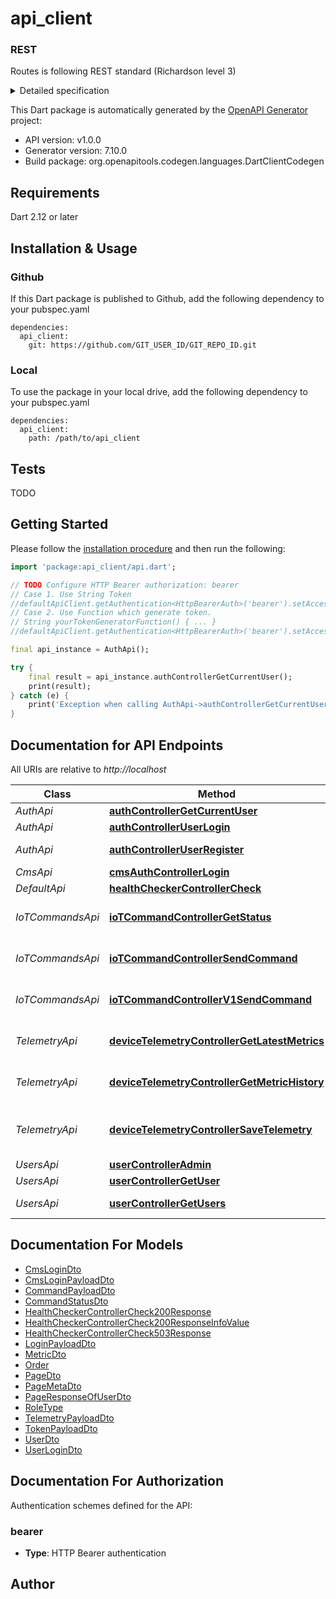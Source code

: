# api_client
### REST

Routes is following REST standard (Richardson level 3)

<details><summary>Detailed specification</summary>
<p>

**List:**
  - `GET /<resources>/`
    - Get the list of **<resources>** as admin
  - `GET /user/<user_id>/<resources>/`
    - Get the list of **<resources>** for a given **<user_id>**
    - Output a **403** if logged user is not **<user_id>**

**Detail:**
  - `GET /<resources>/<resource_id>`
    - Get the detail for **<resources>** of id **<resource_id>**
    - Output a **404** if not found
  - `GET /user/<user_id>/<resources>/<resource_id>`
    - Get the list of **<resources>** for a given **user_id**
    - Output a **404** if not found
    - Output a **403** if:
      - Logged user is not **<user_id>**
      - The **<user_id>** have no access to **<resource_id>**

**Creation / Edition / Replacement / Suppression:**
  - `<METHOD>` is:
    - **POST** for creation
    - **PATCH** for update (one or more fields)
    - **PUT** for replacement (all fields, not used)
    - **DELETE** for suppression (all fields, not used)
  - `<METHOD> /<resources>/<resource_id>`
    - Create **<resources>** with id **<resource_id>** as admin
    - Output a **400** if **<resource_id>** conflicts with existing **<resources>**
  - `<METHOD> /user/<user_id>/<resources>/<resource_id>`
    - Create **<resources>** with id **<resource_id>** as a given **user_id**
    - Output a **409** if **<resource_id>** conflicts with existing **<resources>**
    - Output a **403** if:
      - Logged user is not **<user_id>**
      - The **<user_id>** have no access to **<resource_id>**
</p>
</details>

This Dart package is automatically generated by the [OpenAPI Generator](https://openapi-generator.tech) project:

- API version: v1.0.0
- Generator version: 7.10.0
- Build package: org.openapitools.codegen.languages.DartClientCodegen

## Requirements

Dart 2.12 or later

## Installation & Usage

### Github
If this Dart package is published to Github, add the following dependency to your pubspec.yaml
```
dependencies:
  api_client:
    git: https://github.com/GIT_USER_ID/GIT_REPO_ID.git
```

### Local
To use the package in your local drive, add the following dependency to your pubspec.yaml
```
dependencies:
  api_client:
    path: /path/to/api_client
```

## Tests

TODO

## Getting Started

Please follow the [installation procedure](#installation--usage) and then run the following:

```dart
import 'package:api_client/api.dart';

// TODO Configure HTTP Bearer authorization: bearer
// Case 1. Use String Token
//defaultApiClient.getAuthentication<HttpBearerAuth>('bearer').setAccessToken('YOUR_ACCESS_TOKEN');
// Case 2. Use Function which generate token.
// String yourTokenGeneratorFunction() { ... }
//defaultApiClient.getAuthentication<HttpBearerAuth>('bearer').setAccessToken(yourTokenGeneratorFunction);

final api_instance = AuthApi();

try {
    final result = api_instance.authControllerGetCurrentUser();
    print(result);
} catch (e) {
    print('Exception when calling AuthApi->authControllerGetCurrentUser: $e\n');
}

```

## Documentation for API Endpoints

All URIs are relative to *http://localhost*

Class | Method | HTTP request | Description
------------ | ------------- | ------------- | -------------
*AuthApi* | [**authControllerGetCurrentUser**](doc//AuthApi.md#authcontrollergetcurrentuser) | **GET** /v1/auth/me | 
*AuthApi* | [**authControllerUserLogin**](doc//AuthApi.md#authcontrolleruserlogin) | **POST** /auth/login | 
*AuthApi* | [**authControllerUserRegister**](doc//AuthApi.md#authcontrolleruserregister) | **POST** /auth/register | Register new user
*CmsApi* | [**cmsAuthControllerLogin**](doc//CmsApi.md#cmsauthcontrollerlogin) | **POST** /cms-auth/login | 
*DefaultApi* | [**healthCheckerControllerCheck**](doc//DefaultApi.md#healthcheckercontrollercheck) | **GET** /health | 
*IoTCommandsApi* | [**ioTCommandControllerGetStatus**](doc//IoTCommandsApi.md#iotcommandcontrollergetstatus) | **GET** /iot/commands/{commandId}/status | Get status of command
*IoTCommandsApi* | [**ioTCommandControllerSendCommand**](doc//IoTCommandsApi.md#iotcommandcontrollersendcommand) | **POST** /iot/commands/{deviceId} | Send command to device
*IoTCommandsApi* | [**ioTCommandControllerV1SendCommand**](doc//IoTCommandsApi.md#iotcommandcontrollerv1sendcommand) | **POST** /v1/iot/commands/{deviceId} | Send command to device
*TelemetryApi* | [**deviceTelemetryControllerGetLatestMetrics**](doc//TelemetryApi.md#devicetelemetrycontrollergetlatestmetrics) | **GET** /telemetry/{deviceId}/latest | Get latest metrics for device
*TelemetryApi* | [**deviceTelemetryControllerGetMetricHistory**](doc//TelemetryApi.md#devicetelemetrycontrollergetmetrichistory) | **GET** /telemetry/{deviceId}/history/{metricName} | Get metric history for device
*TelemetryApi* | [**deviceTelemetryControllerSaveTelemetry**](doc//TelemetryApi.md#devicetelemetrycontrollersavetelemetry) | **POST** /telemetry | Save device telemetry data
*UsersApi* | [**userControllerAdmin**](doc//UsersApi.md#usercontrolleradmin) | **GET** /users/admin | 
*UsersApi* | [**userControllerGetUser**](doc//UsersApi.md#usercontrollergetuser) | **GET** /users/{id} | 
*UsersApi* | [**userControllerGetUsers**](doc//UsersApi.md#usercontrollergetusers) | **GET** /users | Get users list


## Documentation For Models

 - [CmsLoginDto](doc//CmsLoginDto.md)
 - [CmsLoginPayloadDto](doc//CmsLoginPayloadDto.md)
 - [CommandPayloadDto](doc//CommandPayloadDto.md)
 - [CommandStatusDto](doc//CommandStatusDto.md)
 - [HealthCheckerControllerCheck200Response](doc//HealthCheckerControllerCheck200Response.md)
 - [HealthCheckerControllerCheck200ResponseInfoValue](doc//HealthCheckerControllerCheck200ResponseInfoValue.md)
 - [HealthCheckerControllerCheck503Response](doc//HealthCheckerControllerCheck503Response.md)
 - [LoginPayloadDto](doc//LoginPayloadDto.md)
 - [MetricDto](doc//MetricDto.md)
 - [Order](doc//Order.md)
 - [PageDto](doc//PageDto.md)
 - [PageMetaDto](doc//PageMetaDto.md)
 - [PageResponseOfUserDto](doc//PageResponseOfUserDto.md)
 - [RoleType](doc//RoleType.md)
 - [TelemetryPayloadDto](doc//TelemetryPayloadDto.md)
 - [TokenPayloadDto](doc//TokenPayloadDto.md)
 - [UserDto](doc//UserDto.md)
 - [UserLoginDto](doc//UserLoginDto.md)


## Documentation For Authorization


Authentication schemes defined for the API:
### bearer

- **Type**: HTTP Bearer authentication


## Author



